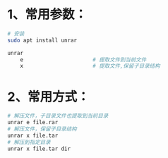 # 1、常用参数：

```bash
# 安装
sudo apt install unrar

unrar
	e                      # 提取文件到当前文件
	x                      # 提取文件,保留子目录结构
```

# 2、常用方式：

```bash
# 解压文件，子目录文件也提取到当前目录
unrar e file.rar
# 解压文件，保留子目录结构
unrar x file.tar
# 解压到指定目录
unrar x file.tar dir
```

